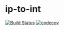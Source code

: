 # ip-to-int

[![Build Status](https://travis-ci.com/martient/ip-to-int.svg?branch=main)](https://travis-ci.com/martient/ip-to-int)
[![codecov](https://codecov.io/gh/martient/ip-to-int/branch/main/graph/badge.svg?token=GZJH4C8TOA)](https://codecov.io/gh/martient/ip-to-int)